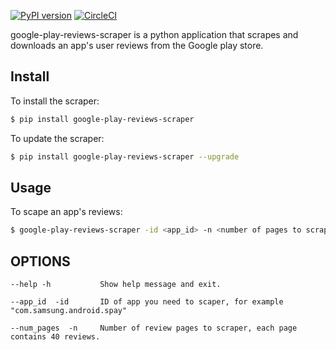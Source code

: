 [![PyPI version](https://badge.fury.io/py/google-play-reviews-scraper.svg)](https://badge.fury.io/py/google-play-reviews-scraper)
[![CircleCI](https://circleci.com/gh/mohamedali92/google-play-reviews-scraper/tree/master.svg?style=svg)](https://circleci.com/gh/mohamedali92/google-play-reviews-scraper/tree/master)

google-play-reviews-scraper is a python application that scrapes and downloads an app's user reviews from the Google play store.



Install
-------
To install the scraper:
```bash
$ pip install google-play-reviews-scraper
```

To update the scraper:
```bash
$ pip install google-play-reviews-scraper --upgrade
```

Usage
-----

To scape an app's reviews:
```bash
$ google-play-reviews-scraper -id <app_id> -n <number of pages to scrape>
```

OPTIONS
-------
```
--help -h           Show help message and exit.

--app_id  -id       ID of app you need to scaper, for example "com.samsung.android.spay"

--num_pages  -n     Number of review pages to scraper, each page contains 40 reviews.
```
